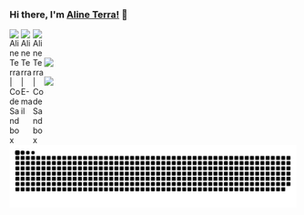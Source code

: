 ### Hi there, I'm [Aline Terra!](https://github.com/alinetleitao) 👋

<a link href="https://www.alineterra.com">
  <img align="left" alt="Aline Terra | CodeSandbox" width="20px" src="https://github.com/alinetleitao/GitAline/blob/main/assets/site.png" />
</a>
<a href="mailto:contato@alineterra.com">
  <img align="left" alt="Aline Terra | E-mail" width="21px" src="https://github.com/alinetleitao/GitAline/blob/main/assets/email.png" />
</a>
<a href="https://www.linkedin.com/in/alinetleitao/">
  <img align="left" alt="Aline Terra | CodeSandbox" width="20px" src="https://github.com/alinetleitao/GitAline/blob/main/assets/linkedin.png" />
</a>
<br />
<br />

<!--
**Languages and Tools:**  

<code><img height="23" src="https://raw.githubusercontent.com/github/explore/80688e429a7d4ef2fca1e82350fe8e3517d3494d/topics/python/python.png"></code>
<code><img height="20" src="https://raw.githubusercontent.com/github/explore/80688e429a7d4ef2fca1e82350fe8e3517d3494d/topics/r/r.png"></code>
<code><img height="20" src="https://raw.githubusercontent.com/github/explore/80688e429a7d4ef2fca1e82350fe8e3517d3494d/topics/scala/scala.png"></code>
<code><img height="20" src="https://raw.githubusercontent.com/github/explore/5c058a388828bb5fde0bcafd4bc867b5bb3f26f3/topics/linux/linux.png"></code>
<code><img height="20" src="https://raw.githubusercontent.com/github/explore/5c058a388828bb5fde0bcafd4bc867b5bb3f26f3/topics/nodejs/nodejs.png"></code>
-->

<p href="https://github-readme-stats.vercel.app/api?username=alinetleitao&show_icons=true&theme=synthwave&hide_title=true">
  <img align="center" src="https://github-readme-stats.vercel.app/api?username=alinetleitao&show_icons=true&theme=synthwave&hide_title=true" />
</p>

<p href="https://github.com/anuraghazra/github-readme-stats">
  <img align="center" src="https://github-readme-stats.anuraghazra1.vercel.app/api/top-langs/?username=alinetleitao&layout=compact&theme=material-palenight" />
</p>

<img align="left" alt="Aline Terra | CodeSandbox" width="600px" src="https://raw.githubusercontent.com/Platane/snk/output/github-contribution-grid-snake.svg"/>
